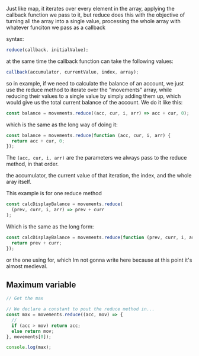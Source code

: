 Just like map, it iterates over every element in the array, applying the callback function we pass to it, but reduce does this with the objective of turning all the array into a single value, processing the whole array with whatever funciton we pass as a callback

syntax:

```javascript
reduce(callback, initialValue);
```

at the same time the callback function can take the following values:

```javascript
callback(accumulator, currentValue, index, array);
```

so in example, if we need to calculate the balance of an account, we just use the reduce method to iterate over the "movements" array, while reducing their values to a single value by simply adding them up, which would give us the total current balance of the account. We do it like this:

```javascript
const balance = movements.reduce((acc, cur, i, arr) => acc + cur, 0);
```

which is the same as the long way of doing it:

```javascript
const balance = movements.reduce(function (acc, cur, i, arr) {
  return acc + cur, 0;
});
```

The `(acc, cur, i, arr)` are the parameters we always pass to the reduce method, in that order.

the accumulator, the current value of that iteration, the index, and the whole aray itself.

This example is for one reduce method

```javascript
const calcDisplayBalance = movements.reduce(
  (prev, curr, i, arr) => prev + curr
);
```

Which is the same as the long form:

```javascript
const calcDisplayBalance = movements.reduce(function (prev, curr, i, arr) {
  return prev + curr;
});
```

or the one using for, which Im not gonna write here because at this point it's almost medieval.

## Maximum variable

```javascript
// Get the max

// We declare a constant to pout the reduce method in...
const max = movements.reduce((acc, mov) => {
  //
  if (acc > mov) return acc;
  else return mov;
}, movements[0]);

console.log(max);
```
